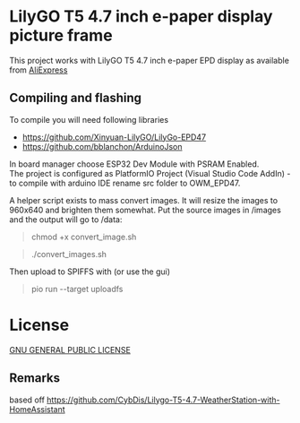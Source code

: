 LilyGO T5 4.7 inch e-paper display picture frame
=======================================

This project works with LilyGO T5 4.7 inch e-paper EPD display as available from [AliExpress](https://aliexpress.com/item/1005002272417292.html)

## Compiling and flashing

To compile you will need following libraries  
- https://github.com/Xinyuan-LilyGO/LilyGo-EPD47
- https://github.com/bblanchon/ArduinoJson  

In board manager choose ESP32 Dev Module with PSRAM Enabled.  
The project is configured as PlatformIO Project (Visual Studio Code AddIn) - to compile with arduino IDE rename src folder to OWM_EPD47.

A helper script exists to mass convert images. It will resize the images to 960x640 and brighten them somewhat. Put the source images in /images and the output will go to /data:
> chmod +x convert_image.sh

> ./convert_images.sh

Then upload to SPIFFS with (or use the gui)

> pio run --target uploadfs

# License

[GNU GENERAL PUBLIC LICENSE](./LICENSE)

## Remarks 
based off https://github.com/CybDis/Lilygo-T5-4.7-WeatherStation-with-HomeAssistant
